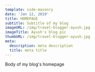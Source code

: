 ```yaml
---
template: side-masonry
date: 'Jan 12, 2019'
title: HOMEPAGE
subtitle: Subtitle of my blog
imageURL: /img/travel-blogger-ayush.jpg
imageTitle: Ayush's blog pic
thumbURL: /img/travel-blogger-ayush.jpg
meta:
  description: meta description
  title: meta title
---
```

Body of my blog's homepage
